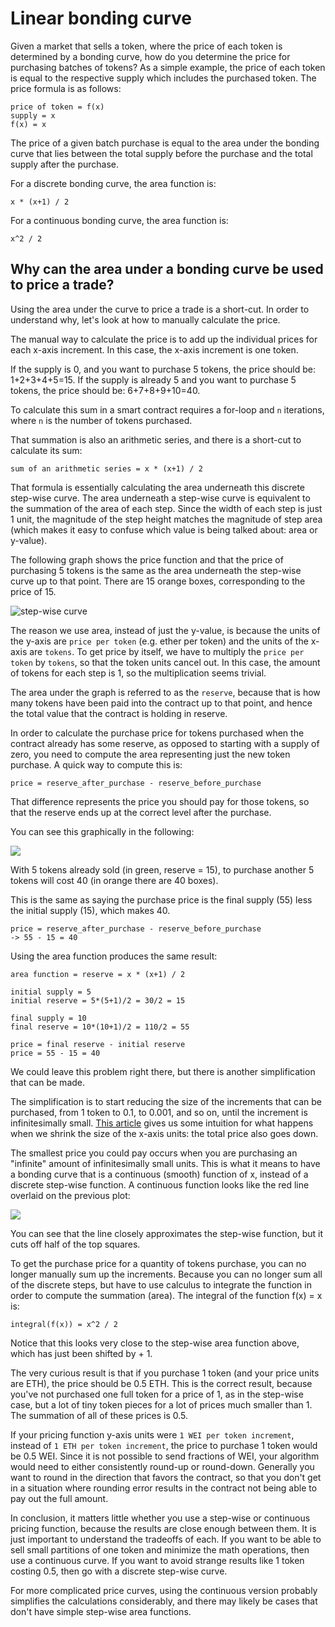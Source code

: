 # Linear bonding curve

Given a market that sells a token, where the price of each token is determined by a bonding curve, how do you determine the price for purchasing batches of tokens? As a simple example, the price of each token is equal to the respective supply which includes the purchased token. The price formula is as follows:

```
price of token = f(x)
supply = x
f(x) = x
```

The price of a given batch purchase is equal to the area under the bonding curve that lies between the total supply before the purchase and the total supply after the purchase.

For a discrete bonding curve, the area function is:

```
x * (x+1) / 2
```

For a continuous bonding curve, the area function is:

```
x^2 / 2
```

## Why can the area under a bonding curve be used to price a trade?

Using the area under the curve to price a trade is a short-cut. In order to understand why, let's look at how to manually calculate the price.

The manual way to calculate the price is to add up the individual prices for each x-axis increment. In this case, the x-axis increment is one token.

If the supply is 0, and you want to purchase 5 tokens, the price should be: 1+2+3+4+5=15. If the supply is already 5 and you want to purchase 5 tokens, the price should be: 6+7+8+9+10=40.

To calculate this sum in a smart contract requires a for-loop and `n` iterations, where `n` is the number of tokens purchased.

That summation is also an arithmetic series, and there is a short-cut to calculate its sum:

```
sum of an arithmetic series = x * (x+1) / 2
```

That formula is essentially calculating the area underneath this discrete step-wise curve. The area underneath a step-wise curve is equivalent to the summation of the area of each step. Since the width of each step is just 1 unit, the magnitude of the step height matches the magnitude of step area (which makes it easy to confuse which value is being talked about: area or y-value).

The following graph shows the price function and that the price of purchasing 5 tokens is the same as the area underneath the step-wise curve up to that point. There are 15 orange boxes, corresponding to the price of 15.

![step-wise curve](curve1.png)

The reason we use area, instead of just the y-value, is because the units of the y-axis are `price per token` (e.g. ether per token) and the units of the x-axis are `tokens`. To get price by itself, we have to multiply the `price per token` by `tokens`, so that the token units cancel out. In this case, the amount of tokens for each step is 1, so the multiplication seems trivial.

The area under the graph is referred to as the `reserve`, because that is how many tokens have been paid into the contract up to that point, and hence the total value that the contract is holding in reserve.

In order to calculate the purchase price for tokens purchased when the contract already has some reserve, as opposed to starting with a supply of zero, you need to compute the area representing just the new token purchase. A quick way to compute this is:

```
price = reserve_after_purchase - reserve_before_purchase
```

That difference represents the price you should pay for those tokens, so that the reserve ends up at the correct level after the purchase.

You can see this graphically in the following:

![](curve2.png)

With 5 tokens already sold (in green, reserve = 15), to purchase another 5 tokens will cost 40 (in orange there are 40 boxes).

This is the same as saying the purchase price is the final supply (55) less the initial supply (15), which makes 40.

```
price = reserve_after_purchase - reserve_before_purchase
-> 55 - 15 = 40
```

Using the area function produces the same result:

```
area function = reserve = x * (x+1) / 2

initial supply = 5
initial reserve = 5*(5+1)/2 = 30/2 = 15

final supply = 10
final reserve = 10*(10+1)/2 = 110/2 = 55

price = final reserve - initial reserve
price = 55 - 15 = 40
```

We could leave this problem right there, but there is another simplification that can be made.

The simplification is to start reducing the size of the increments that can be purchased, from 1 token to 0.1, to 0.001, and so on, until the increment is infinitesimally small. [This article](https://medium.com/aventus/token-bonding-curves-683b8b309c18) gives us some intuition for what happens when we shrink the size of the x-axis units: the total price also goes down.

The smallest price you could pay occurs when you are purchasing an "infinite" amount of infinitesimally small units. This is what it means to have a bonding curve that is a continuous (smooth) function of x, instead of a discrete step-wise function. A continuous function looks like the red line overlaid on the previous plot:

![](curve3.png)

You can see that the line closely approximates the step-wise function, but it cuts off half of the top squares.

To get the purchase price for a quantity of tokens purchase, you can no longer manually sum up the increments. Because you can no longer sum all of the discrete steps, but have to use calculus to integrate the function in order to compute the summation (area). The integral of the function f(x) = x is:

```
integral(f(x)) = x^2 / 2
```

Notice that this looks very close to the step-wise area function above, which has just been shifted by + 1.

The very curious result is that if you purchase 1 token (and your price units are ETH), the price should be 0.5 ETH. This is the correct result, because you've not purchased one full token for a price of 1, as in the step-wise case, but a lot of tiny token pieces for a lot of prices much smaller than 1. The summation of all of these prices is 0.5.

If your pricing function y-axis units were `1 WEI per token increment`, instead of `1 ETH per token increment`, the price to purchase 1 token would be 0.5 WEI. Since it is not possible to send fractions of WEI, your algorithm would need to either consistently round-up or round-down. Generally you want to round in the direction that favors the contract, so that you don't get in a situation where rounding error results in the contract not being able to pay out the full amount.

In conclusion, it matters little whether you use a step-wise or continuous pricing function, because the results are close enough between them. It is just important to understand the tradeoffs of each. If you want to be able to sell small partitions of one token and minimize the math operations, then use a continuous curve. If you want to avoid strange results like 1 token costing 0.5, then go with a discrete step-wise curve.

For more complicated price curves, using the continuous version probably simplifies the calculations considerably, and there may likely be cases that don't have simple step-wise area functions.
